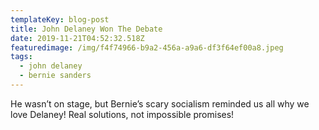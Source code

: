 ```yaml
---
templateKey: blog-post
title: John Delaney Won The Debate
date: 2019-11-21T04:52:32.518Z
featuredimage: /img/f4f74966-b9a2-456a-a9a6-df3f64ef00a8.jpeg
tags:
  - john delaney
  - bernie sanders
---
```

He wasn’t on stage, but Bernie’s scary socialism reminded us all why we love Delaney! Real solutions, not impossible promises!
